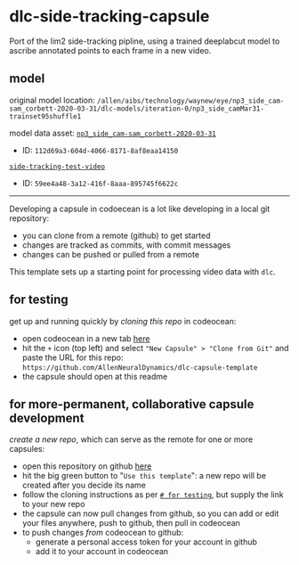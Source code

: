 # dlc-side-tracking-capsule

Port of the lim2 side-tracking pipline, using a trained deeplabcut model to ascribe annotated points to each frame in a new video. 

## model 

original model location: `/allen/aibs/technology/waynew/eye/np3_side_cam-sam_corbett-2020-03-31/dlc-models/iteration-0/np3_side_camMar31-trainset95shuffle1`

model data asset: [`np3_side_cam-sam_corbett-2020-03-31`](https://codeocean.allenneuraldynamics.org/data-assets/112d69a3-604d-4066-8171-8af8eaa14150/np3_side_cam-sam_corbett-2020-03-31)
- ID: `112d69a3-604d-4066-8171-8af8eaa14150`

[`side-tracking-test-video`](https://codeocean.allenneuraldynamics.org/data-assets/59ee4a48-3a12-416f-8aaa-895745f6622c/behavior-videos?filters=N4IgZglgNgLgpgJxALhAQylEAaEBnAewRhRAGME414ATHEGuPMlGBAVzlwAc0BzOCgCMPRAAV%2Bg5ACYADLjQ0AbmgB2ZOHWTAAvrlVoAtlPwRGAWjZoyAawiq%2BlpjHNKzcAvUbMEEbjAgCVVJpAAJDe3Z4ULx3ULdGAlCACihqRAx4iDgAd1CCMFCACyoabFCAIwIaAE9ywwI8GHzCmDRoAEpQsCJQ%2BCb7PlCaKDJQsjRuPHYoQVw2vjwUAG0GUfoKuCK0NyJ6fpJcBI96WIsrW0GQAF1cO1UtBmo0PDhD0wAvKSE5ABZpACcQgAbLhILMlsgRPgCOwEBoUKAiBA%2BPZSFACBMsHoQNxEBE8LEgpDQGh4UUIEopGxOLhGLN4KwOFwQJoICRkDSWXhtpQmbSQG5cvyWUKcgBlXnU5k4prpUiQAxYXAEHKqRAASUewNkAHYwDRpGAAeZZMCDeZfrqaGRzGg9QBWczSOByCpkaQVX4euYgVXqhAAOSMJgAQnBVKEABJkm0vGCzegUKi0ACCHJBAIAHLqhLIHQ7gQA6AEOgDMuYBoJAFRecAAqggsKgijAYFNkAB6TtkaoeDRqIsYWaqdVwjC1AwRMh4ItEPidmjPV4wPCdnX6w3G03mmiW622%2B26p0ut0er0%2BzsOgFwOC-NC-LPmMtoH6WkFgcxZtA-r%2Bl3W-A6YDAsC0jSCwuD2IwAAe4ptIyqC9oY3AMpo9BpE0GoPHA0FoVCwLZrm%2BagUWwIOrIshlg6vwKGQARUgA8mqiCQssoBmKQG4GkaJpmhaVo2najrOq6sjup63ouvQU5hhG0axhMTSJrgcCGO0zY1hGRa8nGSlwAAAsOEb2AMMBRHAc4IHwIA6LcID2NwUQACLPCsdnJukNDpgAMmgmwaQxdGhGW8ihHI0hlqEQi6sgsjSOh8ZYTBmi%2Bf5pCBc0IXlOFkXRbF8W4LEXypXAGlCEIRaPqEACyob0BAeAuW0K4ijoQA)
- ID: `59ee4a48-3a12-416f-8aaa-895745f6622c`

---

Developing a capsule in codoecean is a lot like developing in a local git repository: 
- you can clone from a remote (github) to get started
- changes are tracked as commits, with commit messages
- changes can be pushed or pulled from a remote

This template sets up a starting point for processing video data with `dlc`.

## for testing
get up and running quickly by *cloning this repo* in codeocean:
- open codeocean in a new tab [here](https://codeocean.allenneuraldynamics.org/)
- hit the `+` icon (top left) and select `"New Capsule" > "Clone from Git"` and paste the URL for this repo: `https://github.com/AllenNeuralDynamics/dlc-capsule-template`
- the capsule should open at this readme

## for more-permanent, collaborative capsule development
*create a new repo*, which can serve as the remote for one or more capsules:
- open this repository on github [here](https://github.com/AllenNeuralDynamics/dlc-capsule-template)
- hit the big green button to "`Use this template`": a new repo will be created after you decide its name
- follow the cloning instructions as per [`# for testing`](#for-testing), but supply the link to your new repo
- the capsule can now pull changes from github, so you can add or edit your files anywhere, push to github, then pull in codeocean
- to push changes *from* codeocean to github:
    - generate a personal access token for your account in github
    - add it to your account in codeocean
